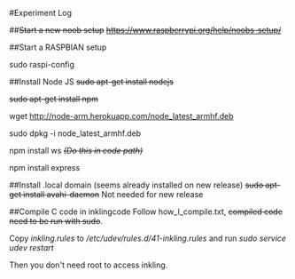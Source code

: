 #Experiment Log

##~~Start a new noob setup~~
~~https://www.raspberrypi.org/help/noobs-setup/~~

##Start a RASPBIAN setup

sudo raspi-config

##Install Node JS
~~sudo apt-get install nodejs~~

~~sudo apt-get install npm~~

wget http://node-arm.herokuapp.com/node_latest_armhf.deb 

sudo dpkg -i node_latest_armhf.deb

npm install ws       ~~_(Do this in code path)_~~

npm install express

##Install .local domain (seems already installed on new release)
~~sudo apt-get install avahi-daemon~~ Not needed for new release

##Compile C code in inklingcode
Follow how_I_compile.txt, ~~compiled code need to be run with sudo~~.

Copy _inkling.rules_ to _/etc/udev/rules.d/41-inkling.rules_ and run _sudo service udev restart_

Then you don't need root to access inkling.

 
